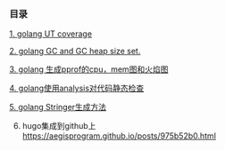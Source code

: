 ### 目录
[1. golang UT coverage](./part1.md#1-golang-ut-coverage)

[2. golang GC and GC heap size set.](./part1.md#2-golang-gc-and-gc-heap-size-set)

[3. golang 生成pprof的cpu，mem图和火焰图](./part1.md#3-golang-生成pprof的cpumem图和火焰图)

[4. golang使用analysis对代码静态检查](./part1.md#4golang使用analysis对代码静态检查)

[5. golang Stringer生成方法](./part1.md#5golang-Stringer生成方法)

6. hugo集成到github上
https://aegisprogram.github.io/posts/975b52b0.html
<!--stackedit_data:
eyJoaXN0b3J5IjpbLTEwMjIxNjU5ODgsMjIyNTg3MjQzLDI3NT
M0OTI4NSw0MzQzMTQwNTJdfQ==
-->